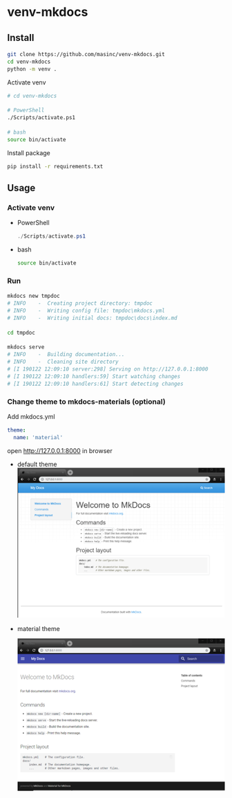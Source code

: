 # venv-mkdocs

## Install

```sh
git clone https://github.com/masinc/venv-mkdocs.git
cd venv-mkdocs
python -m venv .
```

Activate venv

```sh
# cd venv-mkdocs

# PowerShell
./Scripts/activate.ps1

# bash
source bin/activate
```

Install package

```sh
pip install -r requirements.txt
```

## Usage

### Activate venv

* PowerShell

    ```PowerShell
    ./Scripts/activate.ps1
    ```

* bash

    ```bash
    source bin/activate
    ```

### Run

```sh
mkdocs new tmpdoc
# INFO    -  Creating project directory: tmpdoc
# INFO    -  Writing config file: tmpdoc\mkdocs.yml
# INFO    -  Writing initial docs: tmpdoc\docs\index.md

cd tmpdoc

mkdocs serve
# INFO    -  Building documentation...
# INFO    -  Cleaning site directory
# [I 190122 12:09:10 server:298] Serving on http://127.0.0.1:8000
# [I 190122 12:09:10 handlers:59] Start watching changes
# [I 190122 12:09:10 handlers:61] Start detecting changes
```

### Change theme to mkdocs-materials (optional)

Add mkdocs.yml

```yml
theme:
  name: 'material'
```

open http://127.0.0.1:8000 in browser

* default theme
    ![mkdocs](image/mkdocs.png)

* material theme

    ![mkdocs-material](image/mkdocs-material.png)
